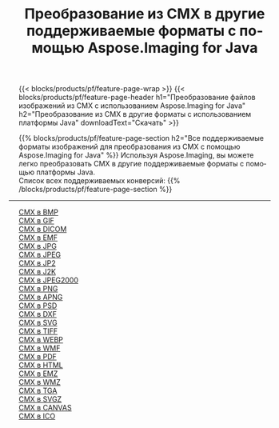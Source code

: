 ﻿---
title: Преобразование из CMX в другие поддерживаемые форматы с помощью Aspose.Imaging for Java 
weight: 3920
url: /ru/java/conversion/from/cmx 
lang: ru
langdirlevel: 2
locales: zh-hans,ja,it,ru,de,es,fr,nl,id,lt,pl,pt,vi,tr,ko,zh-hant,ar,hi,th,sv,cs,uk,he
description: Используя Aspose.Imaging, вы можете легко конвертировать из CMX в другие форматы, используя платформу Java.
---

{{< blocks/products/pf/feature-page-wrap >}}
{{< blocks/products/pf/feature-page-header h1="Преобразование файлов изображений из CMX с использованием Aspose.Imaging for Java" h2="Преобразование из CMX в другие форматы с использованием платформы Java" downloadText="Скачать" >}}


{{% blocks/products/pf/feature-page-section  h2="Все поддерживаемые форматы изображений для преобразования из CMX с помощью Aspose.Imaging for Java" %}}
Используя Aspose.Imaging, вы можете легко преобразовать CMX в другие поддерживаемые форматы с помощью платформы Java.
<br/>
Список всех поддерживаемых конверсий:
{{% /blocks/products/pf/feature-page-section %}}
<div class="container-fluid productfamilypage bg-gray">
    <div class="convertypes bg-gray agp-content section">
        <div class="container">
		<hr style="margin-left:-20px;"/>
		<div class="row other-converters">
		    <div class='col-md-2 other-converter remove-lp remove-rp'><a href="/imaging/ru/java/conversion/cmx-to-bmp" >CMX в BMP</a></div><div class='col-md-2 other-converter remove-lp remove-rp'><a href="/imaging/ru/java/conversion/cmx-to-gif" >CMX в GIF</a></div><div class='col-md-2 other-converter remove-lp remove-rp'><a href="/imaging/ru/java/conversion/cmx-to-dicom" >CMX в DICOM</a></div><div class='col-md-2 other-converter remove-lp remove-rp'><a href="/imaging/ru/java/conversion/cmx-to-emf" >CMX в EMF</a></div><div class='col-md-2 other-converter remove-lp remove-rp'><a href="/imaging/ru/java/conversion/cmx-to-jpg" >CMX в JPG</a></div><div class='col-md-2 other-converter remove-lp remove-rp'><a href="/imaging/ru/java/conversion/cmx-to-jpeg" >CMX в JPEG</a></div><div class='col-md-2 other-converter remove-lp remove-rp'><a href="/imaging/ru/java/conversion/cmx-to-jp2" >CMX в JP2</a></div><div class='col-md-2 other-converter remove-lp remove-rp'><a href="/imaging/ru/java/conversion/cmx-to-j2k" >CMX в J2K</a></div><div class='col-md-2 other-converter remove-lp remove-rp'><a href="/imaging/ru/java/conversion/cmx-to-jpeg2000" >CMX в JPEG2000</a></div><div class='col-md-2 other-converter remove-lp remove-rp'><a href="/imaging/ru/java/conversion/cmx-to-png" >CMX в PNG</a></div><div class='col-md-2 other-converter remove-lp remove-rp'><a href="/imaging/ru/java/conversion/cmx-to-apng" >CMX в APNG</a></div><div class='col-md-2 other-converter remove-lp remove-rp'><a href="/imaging/ru/java/conversion/cmx-to-psd" >CMX в PSD</a></div><div class='col-md-2 other-converter remove-lp remove-rp'><a href="/imaging/ru/java/conversion/cmx-to-dxf" >CMX в DXF</a></div><div class='col-md-2 other-converter remove-lp remove-rp'><a href="/imaging/ru/java/conversion/cmx-to-svg" >CMX в SVG</a></div><div class='col-md-2 other-converter remove-lp remove-rp'><a href="/imaging/ru/java/conversion/cmx-to-tiff" >CMX в TIFF</a></div><div class='col-md-2 other-converter remove-lp remove-rp'><a href="/imaging/ru/java/conversion/cmx-to-webp" >CMX в WEBP</a></div><div class='col-md-2 other-converter remove-lp remove-rp'><a href="/imaging/ru/java/conversion/cmx-to-wmf" >CMX в WMF</a></div><div class='col-md-2 other-converter remove-lp remove-rp'><a href="/imaging/ru/java/conversion/cmx-to-pdf" >CMX в PDF</a></div><div class='col-md-2 other-converter remove-lp remove-rp'><a href="/imaging/ru/java/conversion/cmx-to-html" >CMX в HTML</a></div><div class='col-md-2 other-converter remove-lp remove-rp'><a href="/imaging/ru/java/conversion/cmx-to-emz" >CMX в EMZ</a></div><div class='col-md-2 other-converter remove-lp remove-rp'><a href="/imaging/ru/java/conversion/cmx-to-wmz" >CMX в WMZ</a></div><div class='col-md-2 other-converter remove-lp remove-rp'><a href="/imaging/ru/java/conversion/cmx-to-tga" >CMX в TGA</a></div><div class='col-md-2 other-converter remove-lp remove-rp'><a href="/imaging/ru/java/conversion/cmx-to-svgz" >CMX в SVGZ</a></div><div class='col-md-2 other-converter remove-lp remove-rp'><a href="/imaging/ru/java/conversion/cmx-to-canvas" >CMX в CANVAS</a></div><div class='col-md-2 other-converter remove-lp remove-rp'><a href="/imaging/ru/java/conversion/cmx-to-ico" >CMX в ICO</a></div>
                </div>
        </div>
    </div>
</div>
<br/>


